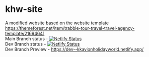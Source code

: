 # khw-site
A modified website based on the website template https://themeforest.net/item/trabble-tour-travel-travel-agency-template/21694641<br />
Main Branch status - [![Netlify Status](https://api.netlify.com/api/v1/badges/1984da4d-adea-40ff-aa8d-8bc9268e112b/deploy-status?branch=main)](https://app.netlify.com/sites/kkavionholidayworld/deploys)<br />
Dev Branch status - [![Netlify Status](https://api.netlify.com/api/v1/badges/1984da4d-adea-40ff-aa8d-8bc9268e112b/deploy-status?branch=dev)](https://app.netlify.com/sites/kkavionholidayworld/deploys)<br />
Dev Branch Preview - https://dev--kkavionholidayworld.netlify.app/<br />